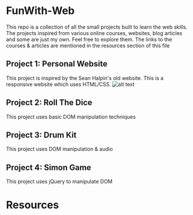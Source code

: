 # FunWith-Web
This repo is a collection of all the small projects built to learn the web skills. The projects inspired from various online courses, websites, blog articles and some are just my own. Feel free to explore them. The links to the courses & articles are mentioned in the resources section of this file

## Project 1: Personal Website
This project is inspired by the Sean Halpin's old website. This is a responsive website which uses HTML/CSS.
![alt text][site]

## Project 2: Roll The Dice
This project uses  basic DOM manipulation techniques

## Project 3: Drum Kit
This project uses DOM manipulation & audio

## Project 4: Simon Game
This project uses jQuery to manipulate DOM 

# Resources

[Sean halpin's website]: www.seanhalpin.design

[The complete web development course 2020]: https://www.appbrewery.co/p/the-complete-web-development-course


[site]: https://github.com/